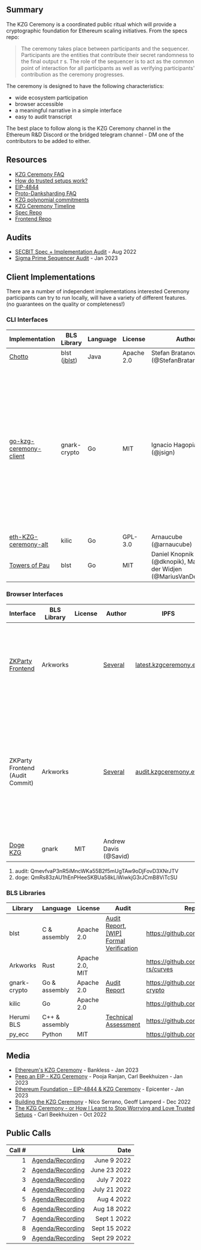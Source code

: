 ## Summary

The KZG Ceremony is a coordinated public ritual which will provide a cryptographic foundation for Ethereum scaling initiatives. From the specs repo:

> The ceremony takes place between participants and the sequencer. Participants are the entities that contribute their secret randomness to the final output 𝜏 s. The role of the sequencer is to act as the common point of interaction for all participants as well as verifying participants' contribution as the ceremony progresses.

The ceremony is designed to have the following characteristics:

- wide ecosystem participation
- browser accessible
- a meaningful narrative in a simple interface
- easy to audit transcript

The best place to follow along is the KZG Ceremony channel in the Ethereum R&D Discord or the bridged telegram channel - DM one of the contributors to be added to either.

## Resources
- [KZG Ceremony FAQ](https://github.com/ethereum/kzg-ceremony/blob/main/FAQ.md)
- [How do trusted setups work?](https://vitalik.ca/general/2022/03/14/trustedsetup.html)
- [EIP-4844](https://eips.ethereum.org/EIPS/eip-4844)
- [Proto-Danksharding FAQ](https://notes.ethereum.org/@vbuterin/proto_danksharding_faq)
- [KZG polynomial commitments](https://dankradfeist.de/ethereum/2020/06/16/kate-polynomial-commitments.html)
- [KZG Ceremony Timeline](https://notes.ethereum.org/@CarlBeek/kzg_ceremony_timelines)
- [Spec Repo](https://github.com/ethereum/kzg-ceremony-specs)
- [Frontend Repo](https://github.com/zkparty/trusted-setup-frontend)

## Audits
- [SECBIT Spec + Implementation Audit](https://github.com/ethereum/kzg-ceremony/blob/main/KZG10-Ceremony-audit-report.pdf) - Aug 2022
- [Sigma Prime Sequencer Audit](https://github.com/ethereum/kzg-ceremony/blob/main/Sigma_Prime_Ethereum_Foundation_KZG_Ceremony_Security_Assessment_v3.pdf) - Jan 2023

## Client Implementations
There are a number of independent implementations interested Ceremony participants can try to run locally, will have a variety of different features. (no guarantees on the quality or completeness!)

### CLI Interfaces

| Implementation         | BLS Library     | Language | License    | Author  | Notes |
| - | - | - | - | - | - |
| [Chotto](https://github.com/StefanBratanov/chotto/)                 | blst ([jblst](https://github.com/ConsenSys/jblst)) | Java     | Apache 2.0 | Stefan Bratanov (@StefanBratanov)             |          |
| [go-kzg-ceremony-client](https://github.com/jsign/go-kzg-ceremony-client) | gnark-crypto    | Go       | MIT        | Ignacio Hagopian (@jsign)                                                | Features: transcript verification, using additional external sources of entropy, eg. drand network, an arbitrary URL provided by the user. Note: double signing not supported due to lack of hash-to-curve in gnark. |
| [eth-KZG-ceremony-alt](https://github.com/arnaucube/eth-kzg-ceremony-alt)   | kilic   | Go       | GPL-3.0    | Arnaucube (@arnaucube)            | 
| [Towers of Pau](https://github.com/dknopik/towers-of-pau/tree/proper-client)          | blst                                               | Go       | MIT        | Daniel Knopnik (@dknopik), Marius van der Widjen (@MariusVanDerWijden) | May run into issues due to API changes.      |

### Browser Interfaces

| Interface    | BLS Library | License | Author     | IPFS  | Repository  | Notes  |
| - | - | - | - | - | - |----------- |
| [ZKParty Frontend](https://ceremony.ethereum.org/)     | Arkworks    |      | [Several](https://github.com/zkparty/trusted-setup-frontend/graphs/contributors) | [latest.kzgceremony.eth](https://latest.kzgceremony.eth.limo/)  | [trusted-setup-frontend](https://github.com/zkparty/trusted-setup-frontend)        | References the latest version of the interface, which departs from the audited version in minor ways                 |
| ZKParty Frontend (Audit Commit) | Arkworks    |         | [Several](https://github.com/zkparty/trusted-setup-frontend/graphs/contributors) |   [audit.kzgceremony.eth](https://audit.kzgceremony.eth.limo/)  | [trusted-setup-frontend](https://github.com/zkparty/trusted-setup-frontend/tree/40d421f16aafd93273f636e46dc8e0a39e4690b7) | The exact interface which Sigma Prime audited in November 2022. May have minor bugs or differences from the latest version above. [docker instructions](https://github.com/zkparty/trusted-setup-frontend/blob/main/README.md) |
| [Doge KZG](https://www.dogekzg.com/)                        | gnark       | MIT     | Andrew Davis (@Savid)       |   | [dogekzg](https://github.com/Savid/dogekzg)                                                                | 🐶        |

1. audit: QmevfvaP3nR5iMncWKa55B2f5mUgTAw9oDjFovD3XNrJTV
2. doge: QmRs83zAU1hEnPHeeSKBUa58kLiWiwkjG3rJCmB8ViTcSU

### BLS Libraries

| Library      | Language       | License         | Audit                                                                                                                                                                                                                 | Repository                                |
| ------------ | -------------- | --------------- | --------------------------------------------------------------------------------------------------------------------------------------------------------------------------------------------------------------------- | ----------------------------------------- |
| blst         | C & assembly   | Apache 2.0      | [Audit Report](https://research.nccgroup.com/wp-content/uploads/2021/01/NCC_Group_EthereumFoundation_ETHF002_Report_2021-01-20_v1.0.pdf), [[WIP] Formal Verification](https://github.com/GaloisInc/BLST-Verification) | https://github.com/supranational/blst     |
| Arkworks     | Rust           | Apache 2.0, MIT |                                                                                                                                                                                                                       | https://github.com/arkworks-rs/curves     |
| gnark-crypto | Go & assembly  | Apache 2.0      | [Audit Report](https://github.com/ConsenSys/gnark-crypto/blob/master/audit_oct2022.pdf)                                                                                                                               | https://github.com/ConsenSys/gnark-crypto |
| kilic        | Go             | Apache 2.0      |                                                                                                                                                                                                                       | https://github.com/kilic/bls12-381        |
| Herumi BLS   | C++ & assembly |                 | [Technical Assessment](https://blog.quarkslab.com/resources/2020-12-17-technical-assessment-of-herumi-libraries/20-07-732-REP.pdf)                                                                                    | https://github.com/herumi/bls             |
| py_ecc       | Python         | MIT             |                                                                                                                                                                                                                       | https://github.com/ethereum/py_ecc/       |


## Media
- [Ethereum's KZG Ceremony](https://www.youtube.com/watch?v=nPzBMzX4pxQ) - Bankless - Jan 2023
- [Peep an EIP - KZG Ceremony](https://www.youtube.com/watch?v=a_gWHaaOKSo) - Pooja Ranjan, Carl Beekhuizen - Jan 2023
- [Ethereum Foundation – EIP-4844 & KZG Ceremony](https://epicenter.tv/episodes/478) - Epicenter - Jan 2023
- [Building the KZG Ceremony](https://www.youtube.com/watch?v=Z2jR75njZKc) - Nico Serrano, Geoff Lamperd - Dec 2022
- [The KZG Ceremony - or How I Learnt to Stop Worrying and Love Trusted Setups](https://archive.devcon.org/archive/watch/6/the-kzg-ceremony-or-how-i-learnt-to-stop-worrying-and-love-trusted-setups/?tab=YouTube) - Carl Beekhuizen - Oct 2022

## Public Calls
| Call # |                                                          Link |         Date |
| -----: | ------------------------------------------------------------: | -----------: |
|      1 | [Agenda/Recording](https://github.com/ethereum/pm/issues/546) |  June 9 2022 |
|      2 | [Agenda/Recording](https://github.com/ethereum/pm/issues/558) | June 23 2022 |
|      3 | [Agenda/Recording](https://github.com/ethereum/pm/issues/560) |  July 7 2022 |
|      4 | [Agenda/Recording](https://github.com/ethereum/pm/issues/569) | July 21 2022 |
|      5 | [Agenda/Recording](https://github.com/ethereum/pm/issues/587) |   Aug 4 2022 |
|      6 | [Agenda/Recording](https://github.com/ethereum/pm/issues/593) |  Aug 18 2022 |
|      7 | [Agenda/Recording](https://github.com/ethereum/pm/issues/613) |  Sept 1 2022 |
|      8 | [Agenda/Recording](https://github.com/ethereum/pm/issues/623) | Sept 15 2022 |
|      9 | [Agenda/Recording](https://github.com/ethereum/pm/issues/636) | Sept 29 2022 |
